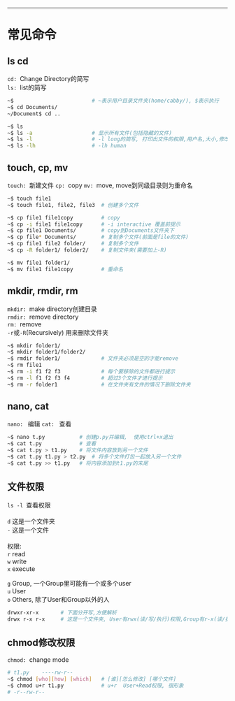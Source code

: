 ***
# 常见命令
## ls cd
`cd: `Change Directory的简写   
`ls: `list的简写
```bash
~$                         # ~表示用户目录文件夹(home/cabby/), $表示执行
~$ cd Documents/
~/Document$ cd ..
```
```bash
~$ ls
~$ ls -a                   # 显示所有文件(包括隐藏的文件)
~$ ls -l                   # -l long的简写, 打印出文件的权限,用户名,大小,修改日期, 文件名
~$ ls -lh                  # -lh human
```
## touch, cp, mv
`touch: `新建文件
`cp: `copy
`mv: `move, move到同级目录则为重命名
```bash
~$ touch file1
~$ touch file1, file2, file3  # 创建多个文件

~$ cp file1 file1copy         # copy
~$ cp -i file1 file1copy      # -i interactive 覆盖前提示
~$ cp file1 Documents/        # copy到Documents文件夹下
~$ cp file* Documents/        # 复制多个文件(前面是file的文件)
~$ cp file1 file2 folder/     # 复制多个文件 
~$ cp -R folder1/ folder2/    # 复制文件夹(需要加上-R)

~$ mv file1 folder1/
~$ mv file1 file1copy         # 重命名
```

## mkdir, rmdir, rm
`mkdir: `make directory创建目录   
`rmdir: `remove directory  
`rm: `remove  
`-r`或`-R`(Recursively) 用来删除文件夹
```bash
~$ mkdir folder1/
~$ mkdir folder1/folder2/
~$ rmdir folder1/             # 文件夹必须是空的才能remove
~$ rm file1
~$ rm -i f1 f2 f3             # 每个要移除的文件都进行提示
~$ rm -l f1 f2 f3 f4          # 超过3个文件才进行提示
~$ rm -r folder1              # 在文件夹有文件的情况下删除文件夹
```

## nano, cat
`nano: ` 编辑
`cat: ` 查看
```bash
~$ nano t.py           # 创建p.py并编辑,  使用ctrl+x退出
~$ cat t.py            # 查看
~$ cat t.py > t1.py    # 将文件内容放到另一个文件
~$ cat t.py t1.py > t2.py  # 将多个文件打包一起放入另一个文件
~$ cat t.py >> t1.py   # 将内容添加到t1.py的末尾
```

## 文件权限
`ls -l `查看权限   
<br>
`d` 这是一个文件夹   
`-` 这是一个文件  
<br>
权限:  
`r` read   
`w` write   
`x` execute   

`g` Group, 一个Group里可能有一个或多个user   
`u` User   
`o` Others, 除了User和Group以外的人   

```bash
drwxr-xr-x       # 下面分开写,方便解析
drwx r-x r-x     # 这是一个文件夹, User有rwx(读/写/执行)权限,Group有r-x(读/执行)权限,Others有r-x权限
```

## chmod修改权限
`chmod: `change mode
```bash
# t1.py    ----rw-r--
~$ chmod [who][how] [which]   # [谁][怎么修改] [哪个文件]
~$ chmod u+r t1.py            # u+r  User+Read权限, 很形象
# -r--rw-r--
```
